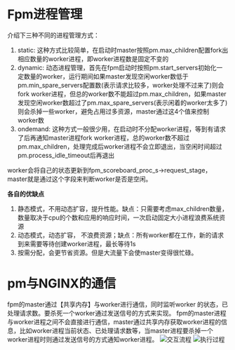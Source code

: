 # Fpm进程管理

介绍下三种不同的进程管理方式：

1. static: 这种方式比较简单，在启动时master按照pm.max_children配置fork出相应数量的worker进程，即worker进程数是固定不变的
2. dynamic: 动态进程管理，首先在fpm启动时按照pm.start_servers初始化一定数量的worker，运行期间如果master发现空闲worker数低于pm.min_spare_servers配置数(表示请求比较多，worker处理不过来了)则会fork worker进程，但总的worker数不能超过pm.max_children，如果master发现空闲worker数超过了pm.max_spare_servers(表示闲着的worker太多了)则会杀掉一些worker，避免占用过多资源，master通过这4个值来控制worker数
3. ondemand: 这种方式一般很少用，在启动时不分配worker进程，等到有请求了后再通知master进程fork worker进程，总的worker数不超过pm.max_children，处理完成后worker进程不会立即退出，当空闲时间超过pm.process_idle_timeout后再退出

worker会将自己的状态更新到fpm_scoreboard_proc_s->request_stage，master就是通过这个字段来判断worker是否是空闲。

**各自的优缺点**

1. 静态模式，不用动态扩容，提升性能。缺点：只需要考虑max_children数量，数量取决于cpu的个数和应用的响应时间，一次启动固定大小进程浪费系统资源
2. 动态模式，动态扩容， 不浪费资源；缺点：所有worker都在工作，新的请求到来需要等待创建worker进程，最长等待1s
3. 按需分配，会更节省资源。但是大流量下会使master变得很忙碌。

# pm与NGINX的通信

fpm的master通过【共享内存】与worker进行通信，同时监听worker 的状态，已处理请求数。要杀死一个worker通过发送信号的方式来实现。
fpm的master进程与worker进程之间不会直接进行通信，master通过共享内存获取worker进程的信息，比如worker进程当前状态、已处理请求数等，当master进程要杀掉一个worker进程时则通过发送信号的方式通知worker进程。
![交互流程](/Users/zvan/code/mianshi/PHP-interview-myway/images/nginx/fastcgi.png)
![执行过程](/Users/zvan/code/mianshi/PHP-interview-myway/images/nginx/工作模式.png)

